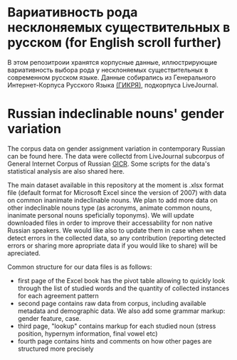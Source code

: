 # Вариативность рода несклоняемых существительных в русском (for English scroll further)

В этом репозитроии хранятся корпусные данные, иллюстрирующие вариативность выбора рода у несклоняемых существительных в современном русском языке. Данные собирались из Генерального Интернет-Корпуса Русского Языка [(ГИКРЯ)](http://www.webcorpora.ru/), подкорпуса LiveJournal.

# Russian indeclinable nouns' gender variation

The corpus data on gender assignment variation in contemporary Russian can be found here. The data were collectd from LiveJournal subcorpus of General Internet Corpus of Russian [GICR](http://www.webcorpora.ru/en/). Some scripts for the data's statistical analysis are also shared here.

The main dataset available in this repository at the moment is .xlsx format file (default format for Microsoft Excel since the version of 2007) with data on common inanimate indeclinable nouns. We plan to add more data on other indeclinable nouns type (as acronyms, animate common nouns, inanimate personal nouns speficially toponyms). We will update downloaded files in order to improve their accessability for non native Russian speakers. We would like also to update them in case when we detect errors in the collected data, so any contribution (reporting detected errors or sharing more apropriate data if you would like to share) will be apreciated.

Common structure for our data files is as follows:

- first page of the Excel book has the pivot table allowing to quickly look through the list of studied words and the quantity of collected instances for each agreement pattern
- second page contains raw data from corpus, including available metadata and demographic data. We also add some grammar markup: gender feature, case.
- third page, "lookup" contains markup for each studied noun (stress position, hypernym information, final vowel etc)
- fourth page contains hints and comments on how other pages are structured more precisely
